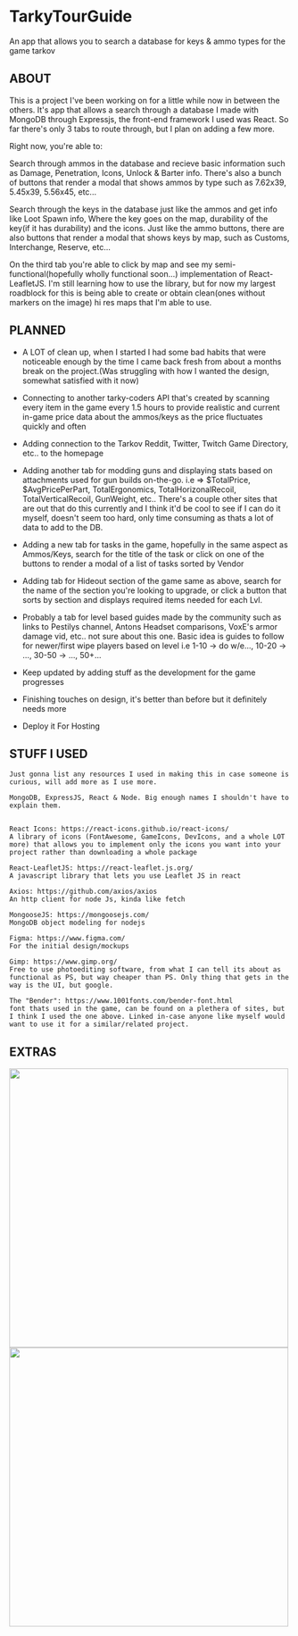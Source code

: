 # TarkyTourGuide
An app that allows you to search a database for keys &amp; ammo types for the game tarkov

## ABOUT

This is a project I've been working on for a little while now in between the others. It's app that allows a search through a database I made with MongoDB through Expressjs, the front-end framework I used was React. So far there's only 3 tabs to route through, but I plan on adding a few more.

Right now, you're able to:

  Search through ammos in the database and recieve basic information such as Damage, Penetration, Icons, Unlock & Barter info. There's also a bunch of buttons that render a modal that shows ammos by type such as 7.62x39, 5.45x39, 5.56x45, etc...
  
  Search through the keys in the database just like the ammos and get info like Loot Spawn info, Where the key goes on the map, durability of the key(if it has durability) and the icons. Just like the ammo buttons, there are also buttons that render a modal that shows keys by map, such as Customs, Interchange, Reserve, etc...
  
  On the third tab you're able to click by map and see my semi-functional(hopefully wholly functional soon...) implementation of React-LeafletJS. I'm still learning how to use the library, but for now my largest roadblock for this is being able to create or obtain clean(ones without markers on the image) hi res maps that I'm able to use.
  
 ## PLANNED
 
  - A LOT of clean up, when I started I had some bad habits that were noticeable enough by the time I came back fresh from about a months break on the project.(Was struggling with how I wanted the design, somewhat satisfied with it now)
  
  - Connecting to another tarky-coders API that's created by scanning every item in the game every 1.5 hours to provide realistic and current in-game price data about the ammos/keys as the price fluctuates quickly and often
  
  - Adding connection to the Tarkov Reddit, Twitter, Twitch Game Directory, etc.. to the homepage
  
  - Adding another tab for modding guns and displaying stats based on attachments used for gun builds on-the-go.
    i.e => $TotalPrice, $AvgPricePerPart, TotalErgonomics, TotalHorizonalRecoil, TotalVerticalRecoil, GunWeight, etc..
    There's a couple other sites that are out that do this currently and I think it'd be cool to see if I can do it myself, doesn't seem too hard, only time consuming as thats a lot of data to add to the DB.
  
  - Adding a new tab for tasks in the game, hopefully in the same aspect as Ammos/Keys, search for the title of the task or click on one of the buttons to render a modal of a list of tasks sorted by Vendor
  
  - Adding tab for Hideout section of the game same as above, search for the name of the section you're looking to upgrade, or click a button that sorts by section and displays required items needed for each Lvl.
  
  - Probably a tab for level based guides made by the community such as links to Pestilys channel, Antons Headset comparisons, VoxE's armor damage vid, etc.. not sure about this one. Basic idea is guides to follow for newer/first wipe players based on level i.e 1-10 -> do w/e..., 10-20 -> ..., 30-50 -> ..., 50+...
  
  - Keep updated by adding stuff as the development for the game progresses
  - Finishing touches on design, it's better than before but it definitely needs more
  - Deploy it For Hosting
  
  ## STUFF I USED
  
    Just gonna list any resources I used in making this in case someone is curious, will add more as I use more.
  
    MongoDB, ExpressJS, React & Node. Big enough names I shouldn't have to explain them.
    
    
    React Icons: https://react-icons.github.io/react-icons/
    A library of icons (FontAwesome, GameIcons, DevIcons, and a whole LOT more) that allows you to implement only the icons you want into your project rather than downloading a whole package
    
    React-LeafletJS: https://react-leaflet.js.org/
    A javascript library that lets you use Leaflet JS in react
    
    Axios: https://github.com/axios/axios
    An http client for node Js, kinda like fetch
    
    MongooseJS: https://mongoosejs.com/
    MongoDB object modeling for nodejs
    
    Figma: https://www.figma.com/
    For the initial design/mockups
    
    Gimp: https://www.gimp.org/
    Free to use photoediting software, from what I can tell its about as functional as PS, but way cheaper than PS. Only thing that gets in the way is the UI, but google.
    
    The "Bender": https://www.1001fonts.com/bender-font.html
    font thats used in the game, can be found on a plethera of sites, but I think I used the one above. Linked in-case anyone like myself would want to use it for a similar/related project.
    
    
   ## EXTRAS
   
   <img src="https://media2.giphy.com/media/3UZkENmUmGHdZ9OJt2/giphy.gif" width="500" >
   
   <img src="https://media3.giphy.com/media/vkeXPL1W9tOJNcLxTE/giphy.gif" width="500">
    
